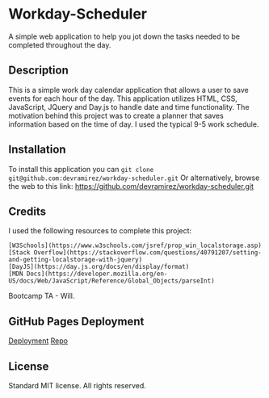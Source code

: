 # Workday-Scheduler
A simple web application to help you jot down the tasks needed to be completed throughout the day.

## Description
This is a simple work day calendar application that allows a user to save events for each hour of the day. This application utilizes HTML, CSS, JavaScript, JQuery and Day.js to handle date and time functionality.
The motivation behind this project was to create a planner that saves information based on the time of day. I used the typical 9-5 work schedule.

## Installation
To install this application you can  `git clone git@github.com:devramirez/workday-scheduler.git`
Or alternatively, browse the web to this link: https://github.com/devramirez/workday-scheduler.git

## Credits
I used the following resources to complete this project:
```
[W3Schools](https://www.w3schools.com/jsref/prop_win_localstorage.asp)
[Stack Overflow](https://stackoverflow.com/questions/40791207/setting-and-getting-localstorage-with-jquery)
[DayJS](https://day.js.org/docs/en/display/format)
[MDN Docs](https://developer.mozilla.org/en-US/docs/Web/JavaScript/Reference/Global_Objects/parseInt)
```
Bootcamp TA - Will.

## GitHub Pages Deployment
[Deployment](https://devramirez.github.io/workday-scheduler/)
[Repo](https://github.com/devramirez/workday-scheduler/)

## License
Standard MIT license. All rights reserved.

